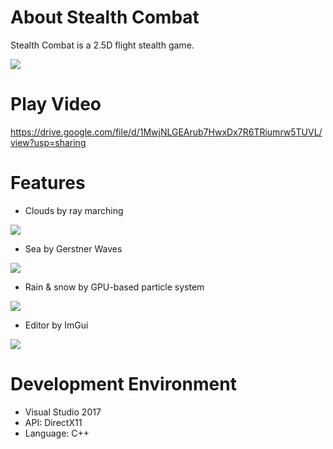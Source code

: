 # About Stealth Combat

Stealth Combat is a 2.5D flight stealth game.

![](https://user-images.githubusercontent.com/52908352/162648349-ed6987ac-ca81-45c6-a883-ba932accb541.png)

# Play Video

https://drive.google.com/file/d/1MwjNLGEArub7HwxDx7R6TRiumrw5TUVL/view?usp=sharing

# Features

* Clouds by ray marching

![](https://user-images.githubusercontent.com/52908352/162648517-7431e81f-08dd-487d-bef1-076b4e987906.png)

* Sea by Gerstner Waves

![](https://user-images.githubusercontent.com/52908352/162648846-8fdf58ac-1c61-467e-9719-195638b1dad7.png)

* Rain & snow by GPU-based particle system

![](https://user-images.githubusercontent.com/52908352/168458924-e8e084d6-5b2c-4cd9-bb58-e979acd6001f.png)

* Editor by ImGui

![](https://user-images.githubusercontent.com/52908352/162648870-b0abdf44-e4dc-46be-b158-d1d96906bf21.png)

# Development Environment

* Visual Studio 2017
* API: DirectX11
* Language: C++
